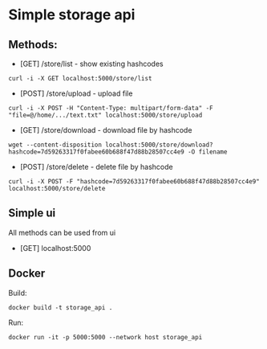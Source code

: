 # Simple storage api
  
## Methods:
* [GET] /store/list - show existing hashcodes
```
curl -i -X GET localhost:5000/store/list
```
* [POST] /store/upload - upload file
```
curl -i -X POST -H "Content-Type: multipart/form-data" -F "file=@/home/.../text.txt" localhost:5000/store/upload
```
* [GET] /store/download - download file by hashcode
```
wget --content-disposition localhost:5000/store/download?hashcode=7d59263317f0fabee60b688f47d88b28507cc4e9 -O filename
```
* [POST] /store/delete - delete file by hashcode
```
curl -i -X POST -F "hashcode=7d59263317f0fabee60b688f47d88b28507cc4e9" localhost:5000/store/delete
```

## Simple ui
All methods can be used from ui 
* [GET] localhost:5000

## Docker

Build: 
```
docker build -t storage_api .
```

Run:
```
docker run -it -p 5000:5000 --network host storage_api
```
